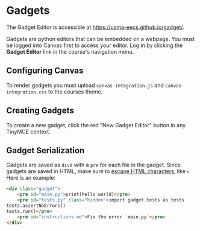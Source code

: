 # Gadgets

The Gadget Editor is accessible at https://usma-eecs.github.io/gadget/. 

Gadgets are python editors that can be embedded on a webpage. You must be logged into Canvas first to access your editor. Log in by clicking the **Gadget Editor** link in the course's navigation menu. 

## Configuring Canvas

To render gadgets you must upload `canvas-integration.js` and `canvas-integration.css` to the courses theme. 

## Creating Gadgets

To create a new gadget, click the red "New Gadget Editor" button in any TinyMCE context.

## Gadget Serialization

Gadgets are saved as `div`s with a `pre` for each file in the gadget. Since gadgets are saved in HTML, make sure to [escape HTML characters](https://developer.mozilla.org/en-US/docs/Glossary/Entity), like `<` Here is an example: 

```html
<div class="gadget">
    <pre id="main.py">print(hello world)</pre>
    <pre id="tests.py" class="hidden">import gadget.tests as tests
tests.assertNoErrors()
tests.run()</pre>
    <pre id="instructions.md">Fix the error `main.py`</pre>
</div>
```